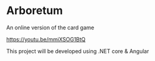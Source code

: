 # Arboretum
An online version of the card game

https://youtu.be/mmiXSOG1BtQ

This project will be developed using .NET core & Angular
